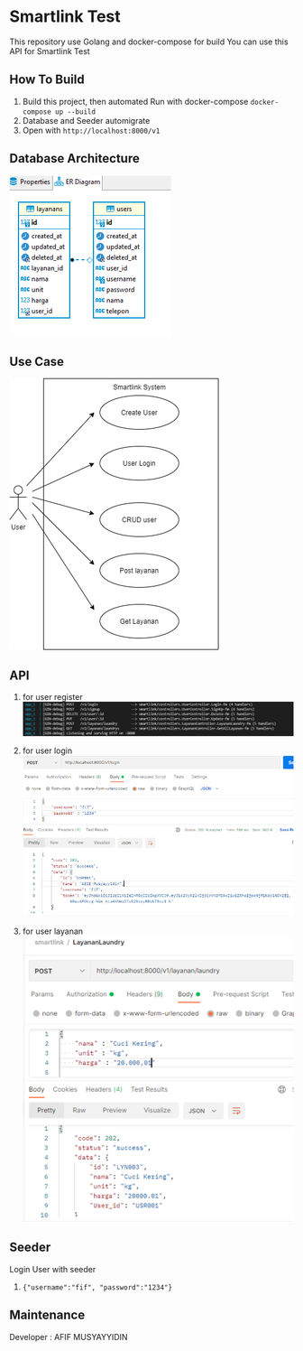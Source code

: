 # Smartlink Test

This repository use Golang and docker-compose for build
You can use this API for Smartlink Test

## How To Build
1. Build this project, then automated Run with docker-compose
`docker-compose up --build`
2. Database and Seeder automigrate
3. Open with `http://localhost:8000/v1`

## Database Architecture
![Screenshot](database.PNG)

## Use Case
![Screenshot](smartlinusecase.PNG)


## API
1. for user register
![Screenshot](API.PNG)

2. for user login
![Screenshot](login.PNG)

3. for user layanan
![Screenshot](Layanan.PNG)


## Seeder
Login User with seeder
1. `{"username":"fif", "password":"1234"}`

## Maintenance
Developer : AFIF MUSYAYYIDIN

